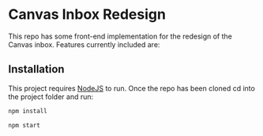 # Canvas Inbox Redesign

This repo has some front-end implementation for the redesign of the Canvas inbox.
Features currently included are:

## Installation

This project requires [NodeJS](https://nodejs.org/en/) to run. Once the repo has been cloned cd into the project folder and run:

```bash
npm install
```

```bash
npm start
```
